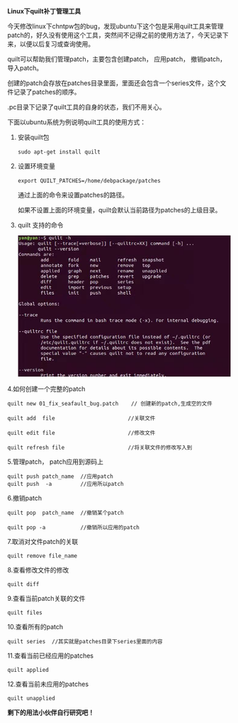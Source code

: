 **Linux下quilt补丁管理工具**

今天修改linux下chntpw包的bug，发现ubuntu下这个包是采用quilt工具来管理patch的，好久没有使用这个工具，突然间不记得之前的使用方法了，今天记录下来，以便以后复习或查询使用。

quilt可以帮助我们管理patch，主要包含创建patch， 应用patch， 撤销patch，导入patch。

创建的patch会存放在patches目录里面，里面还会包含一个series文件，这个文件记录了patches的顺序。

.pc目录下记录了quilt工具的自身的状态，我们不用关心。



下面以ubuntu系统为例说明quilt工具的使用方式：

1. 安装quilt包

   `sudo apt-get install quilt`
   
2. 设置环境变量

   `export QUILT_PATCHES=/home/debpackage/patches`

   通过上面的命令来设置patches的路径。

   如果不设置上面的环境变量，quilt会默认当前路径为patches的上级目录。



3. quilt 支持的命令

   ![](quilt.jpg)

   

4.如何创建一个完整的patch

```shell
quilt new 01_fix_seafault_bug.patch    // 创建新的patch,生成空的文件

quilt add  file                       //关联文件

quilt edit file                       //修改文件

quilt refresh file                    //将关联文件的修改写入到

```



5.管理patch， patch应用到源码上

```shell
quilt push patch_name  //应用patch
quilt push  -a         //应用所以patch
```



6.撤销patch

```shell
quilt pop  patch_name  //撤销某个patch

quilt pop -a           //撤销所以应用的patch
```



7.取消对文件patch的关联

```shell
quilt remove file_name
```



8.查看修改文件的修改

```shell
quilt diff  
```



9.查看当前patch关联的文件

```shell
quilt files
```



10.查看所有的patch

```shell
quilt series  //其实就是patches目录下series里面的内容
```



11.查看当前已经应用的patches

```shell
quilt applied
```



12.查看当前未应用的patches

```shell
quilt unapplied
```



**剩下的用法小伙伴自行研究吧！**
